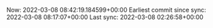 Now: 2022-03-08 08:42:19.184599+00:00 Earliest commit since sync: 2022-03-08 08:17:07+00:00 Last sync: 2022-03-08 02:26:58+00:00
